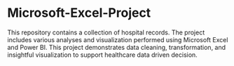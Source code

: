 # Microsoft-Excel-Project
This repository contains a collection of hospital records. The project includes various analyses and visualization performed using Microsoft Excel and Power BI. This project demonstrates data cleaning, transformation, and insightful visualization to support healthcare data driven decision.
